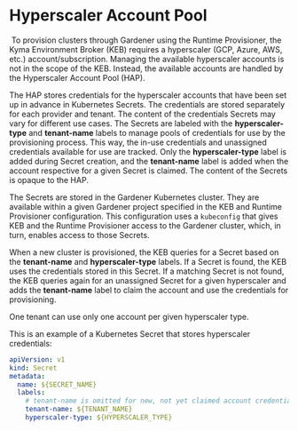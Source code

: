 # Hyperscaler Account Pool
​
To provision clusters through Gardener using the Runtime Provisioner, the Kyma Environment Broker (KEB) requires a hyperscaler (GCP, Azure, AWS, etc.) account/subscription. Managing the available hyperscaler accounts is not in the scope of the KEB. Instead, the available accounts are handled by the Hyperscaler Account Pool (HAP). 

The HAP stores credentials for the hyperscaler accounts that have been set up in advance in Kubernetes Secrets. The credentials are stored separately for each provider and tenant. The content of the credentials Secrets may vary for different use cases. The Secrets are labeled with the **hyperscaler-type** and **tenant-name** labels to manage pools of credentials for use by the provisioning process. This way, the in-use credentials and unassigned credentials available for use are tracked. Only the **hyperscaler-type** label is added during Secret creation, and the **tenant-name** label is added when the account respective for a given Secret is claimed. The content of the Secrets is opaque to the HAP.

The Secrets are stored in the Gardener Kubernetes cluster. They are available within a given Gardener project specified in the KEB and Runtime Provisioner configuration. This configuration uses a `kubeconfig` that gives KEB and the Runtime Provisioner access to the Gardener cluster, which, in turn, enables access to those Secrets. 

When a new cluster is provisioned, the KEB queries for a Secret based on the **tenant-name** and **hyperscaler-type** labels. 
If a Secret is found, the KEB uses the credentials stored in this Secret. If a matching Secret is not found, the KEB queries again for an unassigned Secret for a given hyperscaler and adds the **tenant-name** label to claim the account and use the credentials for provisioning. 

One tenant can use only one account per given hyperscaler type.

This is an example of a Kubernetes Secret that stores hyperscaler credentials:
​
```yaml
apiVersion: v1
kind: Secret
metadata:
  name: ${SECRET_NAME}
  labels:
    # tenant-name is omitted for new, not yet claimed account credentials
    tenant-name: ${TENANT_NAME}
    hyperscaler-type: ${HYPERSCALER_TYPE}
```